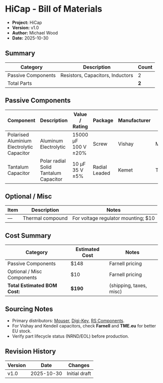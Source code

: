 # HiCap - Bill of Materials

- **Project:** HiCap
- **Version:** v1.0 
- **Author:** Michael Wood
- **Date:** 2025-10-30

## Summary

| Category | Description | Count |
|-----------|--------------|-------|
| Passive Components | Resistors, Capacitors, Inductors | 2 |
| Total Parts |  | **2** |

## Passive Components

| Component | Description | Value / Rating | Package | Manufacturer | Part No. | Qty | Notes |
|------------|-------------|----------------|----------|---------------|-----------|------|--------|
| Polarised Aluminium Electrolytic Capacitor | Aluminum Electrolytic | 15000 µF  100 V ±20% | Screw | Vishay | MAL210119153E3 | 2 | Main reservoir caps |
| Tantalum Capacitor | Polar radial Solid Tantalum Capacitor | 10 µF  35 V ±5% | Radial Leaded | Kemet | T356G106J035AT | 2 | |

## Optional / Misc

| Item | Description | Notes |
|-------|-------------|--------|
| — | Thermal compound | For voltage regulator mounting; $10 |

## Cost Summary

| Category | Estimated Cost | Notes |
|-----------|----------------|-------|
| Passive Components | $148 | Farnell pricing |
| Optional / Misc Components | $10 | Farnell pricing |
| **Total Estimated BOM Cost:** | **$190** | (shipping, taxes, misc) |

## Sourcing Notes

- Primary distributors: [Mouser](https://www.mouser.com/), [Digi-Key](https://www.digikey.com/), [RS Components](https://uk.rs-online.com/).  
- For Vishay and Kendeil capacitors, check **Farnell** and **TME.eu** for better EU stock.  
- Verify part lifecycle status (NRND/EOL) before production.  

## Revision History

| Version | Date | Changes |
|----------|------|----------|
| v1.0 | 2025-10-30 | Initial draft |
